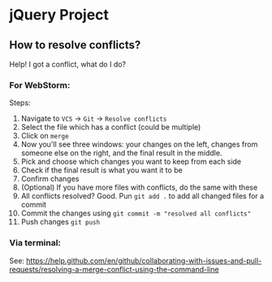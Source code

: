 # jQuery Project

## How to resolve conflicts?
Help! I got a conflict, what do I do? 
### For WebStorm:
Steps:
1. Navigate to `VCS` -> `Git` -> `Resolve conflicts`
2. Select the file which has a conflict (could be multiple)
3. Click on `merge`
4. Now you'll see three windows: your changes on the left, changes from someone else on the right, and the final result in the middle.
5. Pick and choose which changes you want to keep from each side
6. Check if the final result is what you want it to be
7. Confirm changes
8. (Optional) If you have more files with conflicts, do the same with these
9. All conflicts resolved? Good. Pun `git add .` to add all changed files for a commit
10. Commit the changes using `git commit -m "resolved all conflicts"`
11. Push changes `git push`

### Via terminal:
See: https://help.github.com/en/github/collaborating-with-issues-and-pull-requests/resolving-a-merge-conflict-using-the-command-line 

